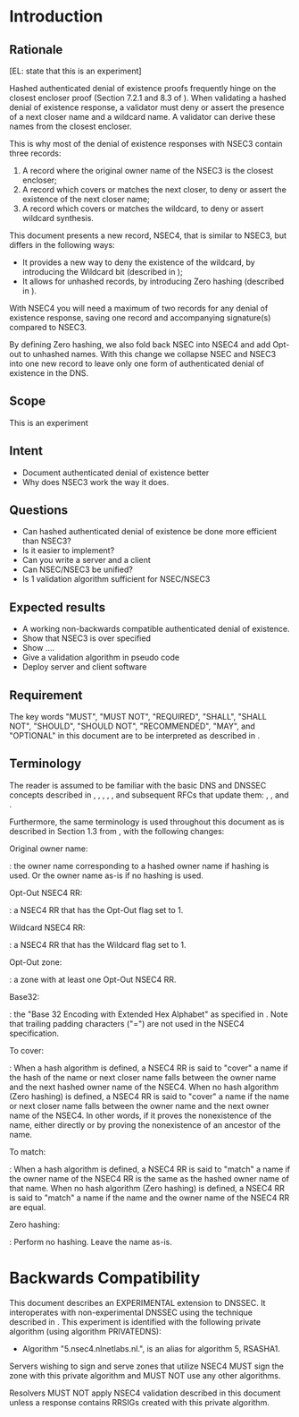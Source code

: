 # Introduction

## Rationale
[EL: state that this is an experiment]

Hashed authenticated denial of existence proofs frequently hinge on the 
closest encloser proof (Section 7.2.1 and 8.3 of [](#RFC5155)). When validating
a hashed denial of existence response, a validator must deny or assert the
presence of a next closer name and a wildcard name. A validator can derive
these names from the closest encloser.

This is why most of the denial of existence responses with
NSEC3 contain three records:

1. A record where the original owner name of the NSEC3 is the closest encloser;
1. A record which covers or matches the next closer, to deny or assert the
   existence of the next closer name;
1. A record which covers or matches the wildcard, to deny or assert 
   wildcard synthesis.

This document presents a new record, NSEC4, that is similar to NSEC3,
but differs in the following ways:

* It provides a new way to deny the existence of the wildcard,
  by introducing the Wildcard bit (described in [](#wildcard-flag));
* It allows for unhashed records, by introducing Zero hashing
  (described in [](#hash-algorithm)).

With NSEC4 you will need a maximum of two records for any denial
of existence response, saving one record and accompanying signature(s) compared
to NSEC3.

By defining Zero hashing, we also fold back NSEC into NSEC4 and
add Opt-out to unhashed names. With this change we collapse NSEC
and NSEC3 into one new record to leave only one form of authenticated
denial of existence in the DNS.

## Scope

This is an experiment 



## Intent

* Document authenticated denial of existence better
* Why does NSEC3 work the way it does.

## Questions

* Can hashed authenticated denial of existence be done more efficient than
    NSEC3?
* Is it easier to implement?
* Can you write a server and a client
* Can NSEC/NSEC3 be unified?
* Is 1 validation algorithm sufficient for NSEC/NSEC3

## Expected results

* A working non-backwards compatible authenticated denial of existence. 
* Show that NSEC3 is over specified
* Show ....
* Give a validation algorithm in pseudo code
* Deploy server and client software

## Requirement

The key words "MUST", "MUST NOT", "REQUIRED", "SHALL", "SHALL
NOT", "SHOULD", "SHOULD NOT", "RECOMMENDED",  "MAY", and
"OPTIONAL" in this document are to be interpreted as described in [](#RFC2119).

## Terminology

The reader is assumed to be familiar with the basic DNS and DNSSEC
concepts described in [](#RFC1034), [](#RFC1035), [](#RFC4033), [](#RFC4034),
[](#RFC4035), and subsequent RFCs that update them: [](#RFC2136),
[](#RFC2181), [](#RFC2308) and [](#RFC5155).

Furthermore, the same terminology is used throughout this document as is
described in Section 1.3 from [](#RFC5155), with the following changes:

Original owner name:

:   the owner name corresponding to a hashed owner name if hashing is used. Or
    the owner name as-is if no hashing is used.

Opt-Out NSEC4 RR:

:   a NSEC4 RR that has the Opt-Out flag set to 1.

Wildcard NSEC4 RR:

:   a NSEC4 RR that has the Wildcard flag set to 1.

Opt-Out zone:

:   a zone with at least one Opt-Out NSEC4 RR.

Base32:

:   the "Base 32 Encoding with Extended Hex Alphabet" as specified
    in [](#RFC4648). Note that trailing padding characters ("=") are
    not used in the NSEC4 specification.

To cover:

:   When a hash algorithm is defined,
    a NSEC4 RR is said to "cover" a name if the hash of the name or
    next closer name falls between the owner name and the next hashed
    owner name of the NSEC4. When no hash algorithm (Zero hashing) is defined, 
    a NSEC4 RR is
    said to "cover" a name if the name or next closer name falls between
    the owner name and the next owner name of the NSEC4. In other words, if
    it proves the nonexistence of the name, either directly or by proving the
    nonexistence of an ancestor of the name.

To match:

:   When a hash algorithm is defined, a NSEC4 RR is said to "match" a name
    if the owner name of the NSEC4 RR is the same as the hashed owner name
    of that name. When no hash algorithm (Zero hashing) is defined, a NSEC4 RR is said to
    "match" a name if the name and the owner name of the NSEC4 RR are equal.

Zero hashing:

:   Perform no hashing. Leave the name as-is.

# Backwards Compatibility
<!--
This specification describes an experimental protocol change
that is not generally backwards compatible with the existing DNSSEC family RFCs.
In particular, security-aware resolvers that are unaware of this specification
(NSEC4-unaware resolvers) may fail to validate the responses introduced by this
document.

It interoperates with non-experimental DNSSEC using the same signaling technique
as presented in Section 2 of [](#RFC5155). For this purpose,
this specification allocates four new DNSKEY algorithm aliases:

* Algorithm [TBD], DSA-NSEC4-SHA1, is an alias for algorithm 3, DSA;
* Algorithm [TBD], RSAHSHA1-NSEC4-SHA1, is an alias for algorithm 5, RSASHA1;
* Algorithm [TBD], RSAHSHA1-NSEC4-SHA256, is an alias for algorithm 8, RSASHA256;
* Algorithm [TBD], RSAHSHA1-NSEC4-SHA512, is an alias for algorithm 10, RSASHA512.

Zones signed according to this specification MUST only use these
algorithm identifiers for their DNSKEY RRs.  Because these new
identifiers will be unknown algorithms to existing, NSEC4-unaware
resolvers, those resolvers will then treat responses from the NSEC4
signed zone as insecure, as detailed in Section 5.2 of [](#RFC4035).

These algorithm identifiers are used with the NSEC4 hash algorithms
Zero hashing and SHA1.  Using other NSEC4 hash algorithms requires
allocation of a new alias (see Section 12.1.3 of [RFC5155]).

Security aware resolvers that are aware of this specification MUST
recognize the new algorithm identifiers and treat them as equivalent
to the algorithms that they alias.
-->

This document describes an EXPERIMENTAL extension to DNSSEC.
It interoperates with non-experimental DNSSEC using the technique
described in [](#RFC4955).  This experiment is identified with the
following private algorithm (using algorithm PRIVATEDNS):

* Algorithm "5.nsec4.nlnetlabs.nl.", is an alias for algorithm 5, RSASHA1.

Servers wishing to sign and serve zones that utilize NSEC4 MUST sign
the zone with this private algorithm and MUST NOT use any other algorithms.

Resolvers MUST NOT apply NSEC4 validation described in this document
unless a response contains RRSIGs created with this private algorithm.
